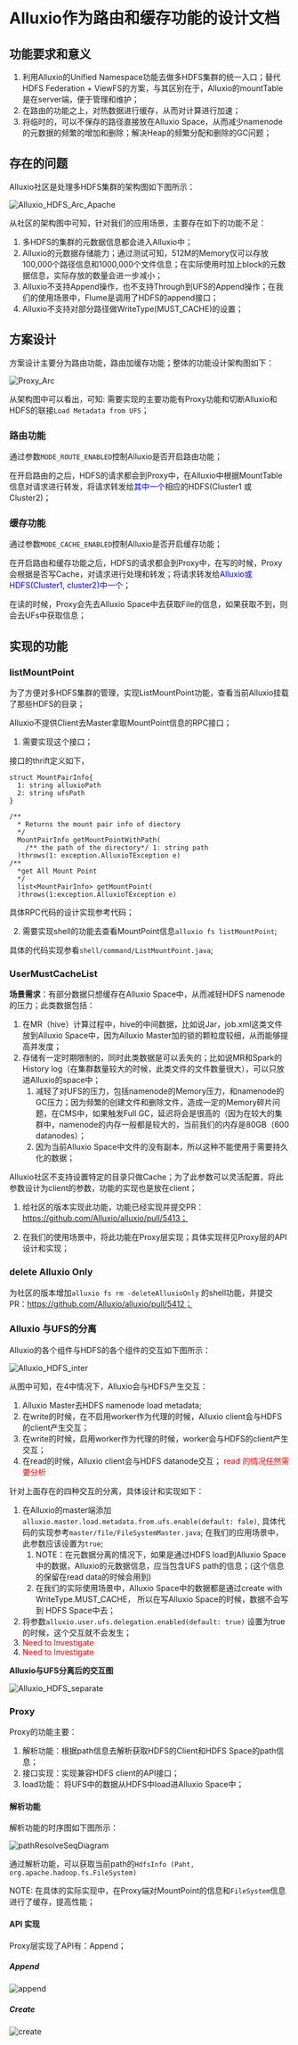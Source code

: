 # Alluxio作为路由和缓存功能的设计文档

## 功能要求和意义

1. 利用Alluxio的Unified Namespace功能去做多HDFS集群的统一入口；替代HDFS Federation + ViewFS的方案，与其区别在于，Alluxio的mountTable是在server端，便于管理和维护；
2. 在路由的功能之上，对热数据进行缓存，从而对计算进行加速；
3. 将临时的，可以不保存的路径直接放在Alluxio Space，从而减少namenode的元数据的频繁的增加和删除；解决Heap的频繁分配和删除的GC问题；

## 存在的问题

Alluxio社区是处理多HDFS集群的架构图如下图所示：

![Alluxio_HDFS_Arc_Apache](.\flow\Alluxio_HDFS_Arc_Apache.png)

从社区的架构图中可知，针对我们的应用场景，主要存在如下的功能不足：

1. 多HDFS的集群的元数据信息都会进入Alluxio中；
2. Alluxio的元数据存储能力；通过测试可知，512M的Memory仅可以存放100,000个路径信息和1000,000个文件信息；在实际使用时加上block的元数据信息，实际存放的数量会进一步减小；
3. Alluxio不支持Append操作，也不支持Through到UFS的Append操作；在我们的使用场景中，Flume是调用了HDFS的append接口；
4. Alluxio不支持对部分路径做WriteType(MUST_CACHE)的设置；



## 方案设计

方案设计主要分为路由功能，路由加缓存功能；整体的功能设计架构图如下：

![Proxy_Arc](.\flow\Proxy_Arc.png)

从架构图中可以看出，可知: 需要实现的主要功能有Proxy功能和切断Alluxio和HDFS的联接`Load Metadata from UFS`；

### 路由功能

通过参数`MODE_ROUTE_ENABLED`控制Alluxio是否开启路由功能；

在开启路由的之后，HDFS的请求都会到Proxy中，在Alluxio中根据MountTable信息对请求进行转发，将请求转发给<font color = blue>其中一个</font>相应的HDFS(Cluster1 或 Cluster2)；

### 缓存功能

通过参数`MODE_CACHE_ENABLED`控制Alluxio是否开启缓存功能；

在开启路由和缓存功能之后，HDFS的请求都会到Proxy中，在写的时候，Proxy会根据是否写Cache，对请求进行处理和转发；将请求转发给<font color = blue>Alluxio或HDFS(Cluster1, cluster2)中一个</font>；

在读的时候，Proxy会先去Alluxio Space中去获取File的信息，如果获取不到，则会去UFs中获取信息；

## 实现的功能

### listMountPoint

为了方便对多HDFS集群的管理，实现ListMountPoint功能，查看当前Alluxio挂载了那些HDFS的目录；

Alluxio不提供Client去Master拿取MountPoint信息的RPC接口；

1. 需要实现这个接口；

接口的thrift定义如下，

```thrift
struct MountPairInfo{
  1: string alluxioPath
  2: string ufsPath
}

/**
  * Returns the mount pair info of diectory
  */
  MountPairInfo getMountPointWithPath(
    /** the path of the directory*/ 1: string path
  )throws(1: exception.AlluxioTException e)
/**
  *get All Mount Point
  */
  list<MountPairInfo> getMountPoint(
  )throws(1:exception.AlluxioTException e)
```

具体RPC代码的设计实现参考代码；

2. 需要实现shell的功能去查看MountPoint信息`alluxio fs listMountPoint`;

具体的代码实现参看`shell/command/ListMountPoint.java`;

### UserMustCacheList

**场景需求**：有部分数据只想缓存在Alluxio Space中，从而减轻HDFS namenode的压力；此类数据包括：

1. 在MR（hive）计算过程中，hive的中间数据，比如说Jar，job.xml这类文件放到Alluxio Space中，因为Alluxio Master加的锁的颗粒度较细，从而能够提高并发度；
2. 存储有一定时期限制的，同时此类数据是可以丢失的；比如说MR和Spark的History log（在集群数量较大的时候，此类文件的文件数量很大），可以只放进Alluxio的space中；
   1. 减轻了对UFS的压力，包括namenode的Memory压力，和namenode的GC压力；因为频繁的创建文件和删除文件，造成一定的Memory碎片问题，在CMS中，如果触发Full GC，延迟将会是很高的（因为在较大的集群中，namenode的内存一般都是较大的，当前我们的内存是80GB（600 datanodes）；
   2. 因为当前Alluxio Space中文件的没有副本，所以这种不能使用于需要持久化的数据；



Alluxio社区不支持设置特定的目录只做Cache；为了此参数可以灵活配置，将此参数设计为client的参数，功能的实现也是放在client；

1. 给社区的版本实现此功能，功能已经实现并提交PR：https://github.com/Alluxio/alluxio/pull/5413；


2. 在我们的使用场景中，将此功能在Proxy层实现；具体实现祥见Proxy层的API设计和实现；

### delete Alluxio Only

为社区的版本增加`alluxio fs rm -deleteAlluxioOnly` 的shell功能，并提交PR：https://github.com/Alluxio/alluxio/pull/5412；

### Alluxio 与UFS的分离

Alluxio的各个组件与HDFS的各个组件的交互如下图所示：

![Alluxio_HDFS_inter](.\flow\Alluxio_HDFS_inter.png)

从图中可知，在4中情况下，Alluxio会与HDFS产生交互：

1. Alluxio Master去HDFS namenode load metadata;
2. 在write的时候，在不启用worker作为代理的时候，Alluxio client会与HDFS的client产生交互；
3. 在write的时候，启用worker作为代理的时候，worker会与HDFS的client产生交互；
4. 在read的时候，Alluxio client会与HDFS datanode交互；<font color = red> read 的情况任然需要分析</font>

针对上面存在的四种交互的分离，具体设计和实现如下：

1. 在Alluxio的master端添加`alluxio.master.load.metadata.from.ufs.enable(default: fale)`, 具体代码的实现参考`master/file/FileSystemMaster.java`; 在我们的应用场景中，此参数应该设置为`true`;
   1. NOTE：在元数据分离的情况下，如果是通过HDFS load到Alluxio Space中的数据，Alluxio的元数据信息，应当包含UFS path的信息；(这个信息的保留在read data的时候会用到)
   2. 在我们的实际使用场景中，Alluxio Space中的数据都是通过create with WriteType.MUST_CACHE， 所以在写Alluxio Space的时候，数据不会写到 HDFS Space中去；
2. 将参数`alluxio.user.ufs.delegation.enabled(default: true)` 设置为true的时候，这个交互就不会发生；
3. <font color =red> Need to Investigate </font>
4. <font color =red> Need to Investigate </font>

**Alluxio与UFS分离后的交互图**

![Alluxio_HDFS_separate](./flow/Alluxio_HDFS_separate.png)

### Proxy

Proxy的功能主要：

1. 解析功能：根据path信息去解析获取HDFS的Client和HDFS Space的path信息；
2. 接口实现：实现兼容HDFS client的API接口；
3. load功能： 将UFS中的数据从HDFS中load进Alluxio Space中；

#### 解析功能

解析功能的时序图如下图所示：

![pathResolveSeqDiagram](.\flow\pathResolveSeqDiagram.png)

通过解析功能，可以获取当前path的`HdfsInfo (Paht, org.apache.hadoop.fs.FileSystem)`

NOTE: 在具体的实际实现中，在Proxy端对MountPoint的信息和`FileSystem`信息进行了缓存，提高性能；

#### API 实现

Proxy层实现了API有：Append；

##### Append

![append](./flow/append.png)

##### Create

![create](./flow/create.png)

